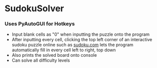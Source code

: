 # SudokuSolver

### Uses PyAutoGUI for Hotkeys

- Input blank cells as "0" when inputting the puzzle onto the program
- After inputting every cell, clicking the top left corner of an interactive sudoku puzzle online such as [sudoku.com](https://www.sudoku.com) lets the program automatically fill in every cell left to right, top down
- Also prints the solved board onto console
- Can solve all difficulty levels
